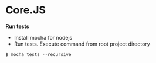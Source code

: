 # Core.JS

**Run tests**

* Install mocha for nodejs
* Run tests. Execute command from root project directory
```javascript
$ mocha tests --recursive
```
